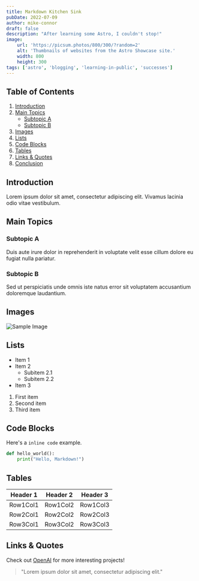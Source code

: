 ```yaml
---
title: Markdown Kitchen Sink
pubDate: 2022-07-09
author: mike-connor
draft: false
description: "After learning some Astro, I couldn't stop!"
image:
    url: 'https://picsum.photos/800/300/?random=2'
    alt: 'Thumbnails of websites from the Astro Showcase site.'
    width: 800
    height: 300
tags: ['astro', 'blogging', 'learning-in-public', 'successes']
---
```


## Table of Contents

1. [Introduction](#introduction)
2. [Main Topics](#main-topics)
    - [Subtopic A](#subtopic-a)
    - [Subtopic B](#subtopic-b)
3. [Images](#images)
4. [Lists](#lists)
5. [Code Blocks](#code-blocks)
6. [Tables](#tables)
7. [Links & Quotes](#links--quotes)
8. [Conclusion](#conclusion)

## Introduction

Lorem ipsum dolor sit amet, consectetur adipiscing elit. Vivamus lacinia odio
vitae vestibulum.

## Main Topics

### Subtopic A

Duis aute irure dolor in reprehenderit in voluptate velit esse cillum dolore eu
fugiat nulla pariatur.

### Subtopic B

Sed ut perspiciatis unde omnis iste natus error sit voluptatem accusantium
doloremque laudantium.

## Images

![Sample Image](https://via.placeholder.com/150)

## Lists

-   Item 1
-   Item 2
    -   Subitem 2.1
    -   Subitem 2.2
-   Item 3

1. First item
2. Second item
3. Third item

## Code Blocks

Here's a `inline code` example.

```python
def hello_world():
    print("Hello, Markdown!")
```

## Tables

| Header 1 | Header 2 | Header 3 |
| -------- | -------- | -------- |
| Row1Col1 | Row1Col2 | Row1Col3 |
| Row2Col1 | Row2Col2 | Row2Col3 |
| Row3Col1 | Row3Col2 | Row3Col3 |

## Links & Quotes

Check out [OpenAI](https://www.openai.com/) for more interesting projects!

> "Lorem ipsum dolor sit amet, consectetur adipiscing elit."
